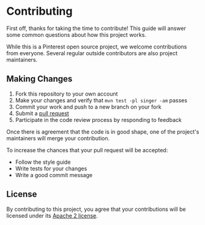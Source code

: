 # Contributing

First off, thanks for taking the time to contribute! This guide will answer
some common questions about how this project works.

While this is a Pinterest open source project, we welcome contributions from
everyone. Several regular outside contributors are also project maintainers.

## Making Changes

1. Fork this repository to your own account
2. Make your changes and verify that `mvn test -pl singer -am` passes
3. Commit your work and push to a new branch on your fork
4. Submit a [pull request](https://github.com/pinterest/singer/compare/)
5. Participate in the code review process by responding to feedback

Once there is agreement that the code is in good shape, one of the project's
maintainers will merge your contribution.

To increase the chances that your pull request will be accepted:

- Follow the style guide
- Write tests for your changes
- Write a good commit message

## License

By contributing to this project, you agree that your contributions will be
licensed under its [Apache 2 license](LICENSE).